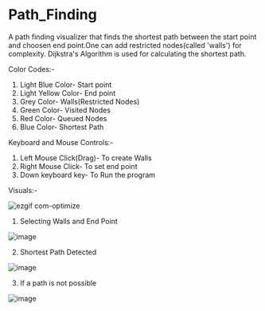 # Path_Finding
A path finding visualizer that finds the shortest path between the start point and choosen end point.One can add restricted nodes(called 'walls') for complexity.
Dijkstra's Algorithm is used for calculating the shortest path.

Color Codes:-
1. Light Blue Color- Start point
2. Light Yellow Color- End point
3. Grey Color- Walls(Restricted Nodes)
4. Green Color- Visited Nodes
5. Red Color- Queued Nodes
6. Blue Color- Shortest Path

Keyboard and Mouse Controls:-
1. Left Mouse Click(Drag)- To create Walls
2. Right Mouse Click- To set end point
3. Down keyboard key- To Run the program

Visuals:-

![ezgif com-optimize](https://user-images.githubusercontent.com/75439638/220182422-679de815-c037-45dd-9e6c-f58a04940452.gif)


1. Selecting Walls and End Point

![image](https://user-images.githubusercontent.com/75439638/220181241-8b8a6603-9cb0-4af5-ac97-cbe230ef1905.png)

2. Shortest Path Detected

![image](https://user-images.githubusercontent.com/75439638/220181302-c469bba5-958d-4e25-9d2d-757e60e21c0d.png)

3. If a path is not possible

![image](https://user-images.githubusercontent.com/75439638/220181382-e7693058-767d-4c49-b3de-385e9f4d3738.png)

